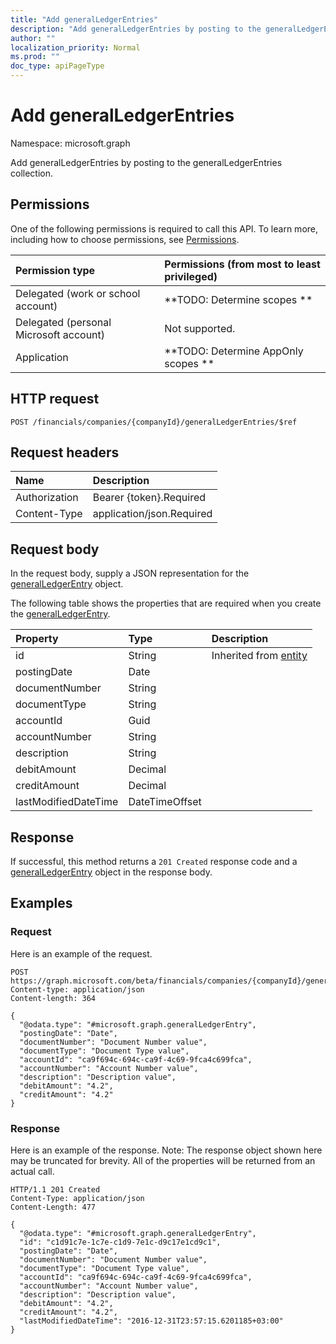 ```yaml
---
title: "Add generalLedgerEntries"
description: "Add generalLedgerEntries by posting to the generalLedgerEntries collection."
author: ""
localization_priority: Normal
ms.prod: ""
doc_type: apiPageType
---
```


# Add generalLedgerEntries

Namespace: microsoft.graph

Add generalLedgerEntries by posting to the generalLedgerEntries collection.

## Permissions
One of the following permissions is required to call this API. To learn more, including how to choose permissions, see [Permissions](/concepts/permissions-reference.md).

|Permission type|Permissions (from most to least privileged)|
|:---|:---|
|Delegated (work or school account)|**TODO: Determine scopes **|
|Delegated (personal Microsoft account)|Not supported.|
|Application|**TODO: Determine AppOnly scopes **|

## HTTP request
<!-- {
  "blockType": "ignored"
}
-->
``` http
POST /financials/companies/{companyId}/generalLedgerEntries/$ref
```

## Request headers
|Name|Description|
|:---|:---|
|Authorization|Bearer {token}.Required|
|Content-Type|application/json.Required|

## Request body
In the request body, supply a JSON representation for the [generalLedgerEntry](../resources/generalledgerentry.md) object.

The following table shows the properties that are required when you create the [generalLedgerEntry](../resources/generalledgerentry.md).

|Property|Type|Description|
|:---|:---|:---|
|id|String| Inherited from [entity](../resources/entity.md)|
|postingDate|Date||
|documentNumber|String||
|documentType|String||
|accountId|Guid||
|accountNumber|String||
|description|String||
|debitAmount|Decimal||
|creditAmount|Decimal||
|lastModifiedDateTime|DateTimeOffset||



## Response
If successful, this method returns a `201 Created` response code and a [generalLedgerEntry](../resources/generalledgerentry.md) object in the response body.

## Examples

### Request
Here is an example of the request.
<!-- {
  "blockType": "request",
  "name": "create_generalledgerentry_from_"
}
-->
``` http
POST https://graph.microsoft.com/beta/financials/companies/{companyId}/generalLedgerEntries
Content-type: application/json
Content-length: 364

{
  "@odata.type": "#microsoft.graph.generalLedgerEntry",
  "postingDate": "Date",
  "documentNumber": "Document Number value",
  "documentType": "Document Type value",
  "accountId": "ca9f694c-694c-ca9f-4c69-9fca4c699fca",
  "accountNumber": "Account Number value",
  "description": "Description value",
  "debitAmount": "4.2",
  "creditAmount": "4.2"
}
```

### Response
Here is an example of the response. Note: The response object shown here may be truncated for brevity. All of the properties will be returned from an actual call.
<!-- {
  "blockType": "response",
  "truncated": true,
  "@odata.type": "microsoft.graph.generalledgerentry"
}
-->
``` http
HTTP/1.1 201 Created
Content-Type: application/json
Content-Length: 477

{
  "@odata.type": "#microsoft.graph.generalLedgerEntry",
  "id": "c1d91c7e-1c7e-c1d9-7e1c-d9c17e1cd9c1",
  "postingDate": "Date",
  "documentNumber": "Document Number value",
  "documentType": "Document Type value",
  "accountId": "ca9f694c-694c-ca9f-4c69-9fca4c699fca",
  "accountNumber": "Account Number value",
  "description": "Description value",
  "debitAmount": "4.2",
  "creditAmount": "4.2",
  "lastModifiedDateTime": "2016-12-31T23:57:15.6201185+03:00"
}
```

